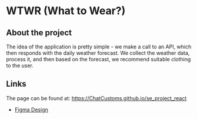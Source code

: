 # WTWR (What to Wear?)

## About the project

The idea of the application is pretty simple - we make a call to an API, which then responds with the daily weather forecast. We collect the weather data, process it, and then based on the forecast, we recommend suitable clothing to the user.

## Links

The page can be found at: https://ChatCustoms.github.io/se_project_react 

- [Figma Design](https://www.figma.com/file/DTojSwldenF9UPKQZd6RRb/Sprint-10%3A-WTWR)
